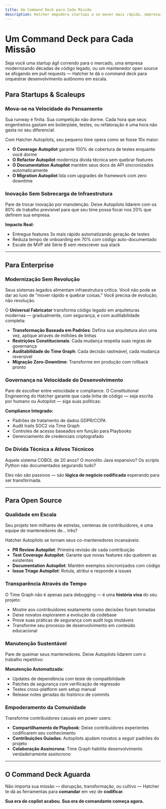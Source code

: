 ```yaml
---
title: Um Command Deck para Cada Missão
description: Hatcher empodera startups a se mover mais rápido, empresas a modernizar com segurança, e projetos open source a manter qualidade em escala.
---
```


# Um Command Deck para Cada Missão

Seja você uma startup ágil correndo para o mercado, uma empresa modernizando décadas de código legado, ou um mantenedor open source se afogando em pull requests — Hatcher te dá o command deck para orquestrar desenvolvimento autônomo em escala.

## Para Startups & Scaleups

### **Mova-se na Velocidade do Pensamento**

Sua runway é finita. Sua competição não dorme. Cada hora que seus engenheiros gastam em boilerplate, testes, ou refatoração é uma hora não gasta no seu diferencial.

Com Hatcher Autopilots, seu pequeno time opera como se fosse 10x maior:

- **O Coverage Autopilot** garante 100% de cobertura de testes enquanto você dorme
- **O Refactor Autopilot** moderniza dívida técnica sem quebrar features
- **O Documentation Autopilot** mantém seus docs de API sincronizados automaticamente
- **O Migration Autopilot** lida com upgrades de framework com zero downtime

### **Inovação Sem Sobrecarga de Infraestrutura**

Pare de trocar inovação por manutenção. Deixe Autopilots lidarem com os 80% de trabalho previsível para que seu time possa focar nos 20% que definem sua empresa.

**Impacto Real:**

- Entregue features 3x mais rápido automatizando geração de testes
- Reduza tempo de onboarding em 70% com código auto-documentado
- Escale de MVP até Série B sem reescrever sua stack

---

## Para Enterprise

### **Modernização Sem Revolução**

Seus sistemas legados alimentam infraestrutura crítica. Você não pode se dar ao luxo de "mover rápido e quebrar coisas." Você precisa de evolução, não revolução.

O **Universal Fabricator** transforma código legado em arquiteturas modernas — gradualmente, com segurança, e com auditabilidade completa:

- **Transformação Baseada em Padrões**: Defina sua arquitetura alvo uma vez, aplique através de milhões de linhas
- **Restrições Constitucionais**: Cada mudança respeita suas regras de governança
- **Auditabilidade do Time Graph**: Cada decisão rastreável, cada mudança reversível
- **Migração Zero-Downtime**: Transforme em produção com rollback pronto

### **Governança na Velocidade do Desenvolvimento**

Pare de escolher entre velocidade e compliance. O Constitutional Engineering do Hatcher garante que cada linha de código — seja escrita por humano ou Autopilot — siga suas políticas:

**Compliance Integrado:**

- Padrões de tratamento de dados GDPR/CCPA
- Audit trails SOC2 via Time Graph
- Controles de acesso baseados em função para Playbooks
- Gerenciamento de credenciais criptografado

### **De Dívida Técnica a Ativos Técnicos**

Aquele sistema COBOL de 20 anos? O monolito Java expansivo? Os scripts Python não documentados segurando tudo?

Eles não são passivos — são **lógica de negócio codificada** esperando para ser transformada.

---

## Para Open Source

### **Qualidade em Escala**

Seu projeto tem milhares de estrelas, centenas de contribuidores, e uma equipe de mantenedores de... três?

Hatcher Autopilots se tornam seus co-mantenedores incansáveis:

- **PR Review Autopilot**: Primeira revisão de cada contribuição
- **Test Coverage Autopilot**: Garante que novas features não quebrem as existentes
- **Documentation Autopilot**: Mantém exemplos sincronizados com código
- **Issue Triage Autopilot**: Rotula, atribui e responde a issues

### **Transparência Através do Tempo**

O Time Graph não é apenas para debugging — é uma **história viva** do seu projeto:

- Mostre aos contribuidores exatamente como decisões foram tomadas
- Deixe novatos explorarem a evolução da codebase
- Prove suas práticas de segurança com audit logs imutáveis
- Transforme seu processo de desenvolvimento em conteúdo educacional

### **Manutenção Sustentável**

Pare de queimar seus mantenedores. Deixe Autopilots lidarem com o trabalho repetitivo:

**Manutenção Automatizada:**

- Updates de dependência com teste de compatibilidade
- Patches de segurança com verificação de regressão
- Testes cross-platform sem setup manual
- Release notes geradas do histórico de commits

### **Empoderamento da Comunidade**

Transforme contribuidores casuais em power users:

- **Compartilhamento de Playbook**: Deixe contribuidores experientes codificarem seu conhecimento
- **Contribuições Guiadas**: Autopilots ajudam novatos a seguir padrões do projeto
- **Colaboração Assíncrona**: Time Graph habilita desenvolvimento verdadeiramente assíncrono

---

## O Command Deck Aguarda

Não importa sua missão — disrupção, transformação, ou cultivo — Hatcher te dá as ferramentas para **comandar** em vez de **codificar**.

**Sua era de copilot acabou. Sua era de comandante começa agora.**

<PageCTA
  title="Encontre Seu Estilo de Comando"
  subtitle="Seja você disruptivo, transformador, ou cultivador—Hatcher se adapta a você"
  buttonText="Comece a Comandar"
  buttonLink="/pt/getting-started"
  buttonStyle="secondary"
  footer="De copilot para comandante. Sua evolução começa aqui."
/>
